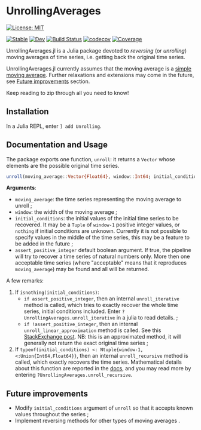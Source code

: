 # UnrollingAverages

[![License: MIT](https://img.shields.io/badge/License-MIT-green.svg)](https://github.com/InPhyT/UnrollingAverages.jl/blob/main/LICENSE)

[![Stable](https://img.shields.io/badge/docs-stable-blue.svg)](https://InPhyT.github.io/UnrollingAverages.jl/stable)
[![Dev](https://img.shields.io/badge/docs-dev-blue.svg)](https://InPhyT.github.io/UnrollingAverages.jl/dev)
[![Build Status](https://github.com/InPhyT/UnrollingAverages.jl/actions/workflows/CI.yml/badge.svg?branch=main)](https://github.com/InPhyT/UnrollingAverages.jl/actions/workflows/CI.yml?query=branch%3Amain)
[![codecov](https://codecov.io/gh/InPhyT/UnrollingAverages.jl/branch/main/graph/badge.svg?token=7KMQ2RN9GD)](https://codecov.io/gh/InPhyT/UnrollingAverages.jl)
[![Coverage](https://coveralls.io/repos/github/InPhyT/UnrollingAverages.jl/badge.svg?branch=main)](https://coveralls.io/github/InPhyT/UnrollingAverages.jl?branch=main)

UnrollingAverages.jl is a Julia package devoted to *reversing* (or *unrolling*) moving averages of time series, i.e. getting back the original time series.

UnrollingAverages.jl currently assumes that the moving average is a [simple moving average](https://en.wikipedia.org/wiki/Moving_average#Simple_moving_average). Further relaxations and extensions may come in the future, see [Future improvements](#Future-improvements) section.

Keep reading to zip through all you need to know!

## Installation

In a Julia REPL, enter `] add Unrolling`.

## Documentation and Usage

The package exports one function, `unroll`: it returns a `Vector` whose elements are the possible original time series.

```julia
unroll(moving_average::Vector{Float64}, window::Int64; initial_conditions::U = nothing, assert_positive_integer::Bool = false) where { U <: Union{ Tuple{Vararg{Union{Int64,Float64}}},Nothing} }
```

**Arguments**:

- `moving_average`: the time series representing the moving average to unroll ;
- `window`: the width of the moving average ;
- `initial_conditions`: the initial values of the initial time series to be recovered. It may be a `Tuple` of `window-1` positive integer values, or `nothing` if initial conditions are unknown. Currently it is not possible to specify values in the middle of the time series, this may be a feature to be added in the future ;
- `assert_positive_integer` default boolean argument. If true, the pipeline will try to recover a time series of natural numbers only. More then one acceptable time series (where "acceptable" means that it reproduces `moving_average`) may be found and all will be returned.

A few remarks:

1. If `isnothing(initial_conditions)`:
   - `if assert_positive_integer`, then an internal `unroll_iterative` method is called, which tries to exactly recover the whole time series, initial conditions included. Enter `?UnrollingAverages.unroll_iterative` in a julia  to read details. ;
   - `if !assert_positive_integer`, then an internal `unroll_linear_approximation` method is called. See this [StackExchange post](https://stats.stackexchange.com/a/68002). NB: this is an approximated method, it will generally not return the exact original time series ;
2. If `typeof(initial_conditions) <: Ntuple{window-1, <:Union{Int64,Float64}}`, then an internal `unroll_recursive` method is called, which exactly recovers the time series. Mathematical details about this function are reported in the [docs](), and you may read more by entering `?UnrollingAverages.unroll_recursive`.


## Future improvements

- Modify `initial_conditions` argument of `unroll` so that it accepts known values throughout the series ;
- Implement reversing methods for other types of moving averages .

